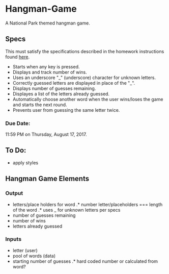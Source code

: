 # Hangman-Game
A National Park themed hangman game.

## Specs
This must satisfy the specifications described in the homework instructions found [here](http://ucsd.bootcampcontent.com/UCSD-Coding-Bootcamp/08-07-2017-UCSD-San-Diego-Class-Repositoy-FSF-FT/blob/master/homework/03-javascript/02-Homework/Instructions/homework-instructions.md).

* Starts when any key is pressed.
* Displays and track number of wins.
* Uses an underscore "\_" (underscore) character for unknown letters.
* Correctly guessed letters are displayed in place of the "\_".
* Displays number of guesses remaining.
* Displayes a list of the letters already guessed.
* Automatically choose another word when the user wins/loses the game and starts the next round.
* Prevents user from guessing the same letter twice.

### Due Date:
11:59 PM on Thursday, August 17, 2017.

## To Do:
* apply styles

## Hangman Game Elements

### Output
* letters/place holders for word
.* number letter/placeholders === length of the word
.* uses \_ for unknown letters per specs
* number of guesses remaining
* number of wins
* letters already guessed

### Inputs
* letter (user)
* pool of words (data)
* starting number of guesses
.* hard coded number or calculated from word?